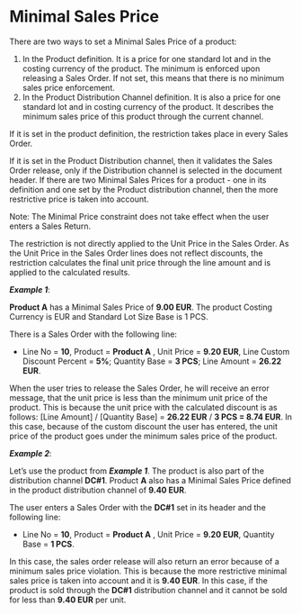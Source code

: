 # Minimal Sales Price


There are two ways to set a Minimal Sales Price of a product:
 
1.  In the Product definition. It is a price for one standard lot and in the costing currency of the product. The minimum is enforced upon releasing a Sales Order. If not set, this means that there is no minimum sales price enforcement.
2.  In the Product Distribution Channel definition. It is also a price for one standard lot and in costing currency of the product. It describes the minimum sales price of this product through the current channel.

If it is set in the product definition, the restriction takes place in every Sales Order.
 
If it is set in the Product Distribution channel, then it validates the Sales Order release, only if the Distribution channel is selected in the document header. If there are two Minimal Sales Prices for a product - one in its definition and one set by the Product distribution channel, then the more restrictive price is taken into account.
 
Note: The Minimal Price constraint does not take effect when the user enters a Sales Return.
 
The restriction is not directly applied to the Unit Price in the Sales Order. As the Unit Price in the Sales Order lines does not reflect discounts, the restriction calculates the final unit price through the line amount and is applied to the calculated results.
 
***Example 1***:
 
**Product A** has a Minimal Sales Price of **9.00 EUR**. The product Costing Currency is EUR and Standard Lot Size Base is 1 PCS.
 
There is a Sales Order with the following line:
 
- Line No = **10**, Product = **Product A** , Unit Price = **9.20 EUR**, Line Custom Discount Percent = **5%**; Quantity Base = **3 PCS**; Line Amount = **26.22 EUR**.

When the user tries to release the Sales Order, he will receive an error message, that the unit price is less than the minimum unit price of the product. This is because the unit price with the calculated discount is as follows: [Line Amount] / [Quantity Base] = **26.22 EUR** / **3 PCS = 8.74 EUR**. In this case, because of the custom discount the user has entered, the unit price of the product goes under the minimum sales price of the product.
 
***Example 2***:
 
Let’s use the product from ***Example 1***. The product is also part of the distribution channel **DC#1**. Product **A** also has a Minimal Sales Price defined in the product distribution channel of **9.40 EUR**.
 
The user enters a Sales Order with the **DC#1** set in its header and the following line:
 
- Line No = **10**, Product = **Product A** , Unit Price = **9.20 EUR**, Quantity Base = **1 PCS**.

In this case, the sales order release will also return an error because of a minimum sales price violation. This is because the more restrictive minimal sales price is taken into account and it is **9.40 EUR**. In this case, if the product is sold through the **DC#1** distribution channel and it cannot be sold for less than **9.40 EUR** per unit.

